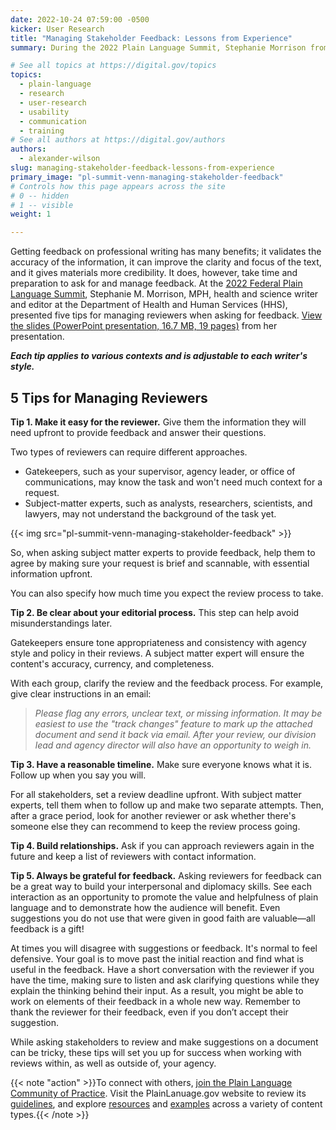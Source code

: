 ```yaml
---
date: 2022-10-24 07:59:00 -0500
kicker: User Research
title: "Managing Stakeholder Feedback: Lessons from Experience"
summary: During the 2022 Plain Language Summit, Stephanie Morrison from the Department of Health and Human Services provided five tips for managing reviewers when asking for feedback.

# See all topics at https://digital.gov/topics
topics:
  - plain-language
  - research
  - user-research
  - usability
  - communication
  - training
# See all authors at https://digital.gov/authors
authors:
  - alexander-wilson
slug: managing-stakeholder-feedback-lessons-from-experience
primary_image: "pl-summit-venn-managing-stakeholder-feedback"
# Controls how this page appears across the site
# 0 -- hidden
# 1 -- visible
weight: 1

---
```


Getting feedback on professional writing has many benefits; it validates the accuracy of the information, it can improve the clarity and focus of the text, and it gives materials more credibility. It does, however, take time and preparation to ask for and manage feedback. At the [2022 Federal Plain Language Summit](https://digital.gov/event/2022/08/24/2022-federal-plain-language-summit/), Stephanie M. Morrison, MPH, health and science writer and editor at the Department of Health and Human Services (HHS), presented five tips for managing reviewers when asking for feedback. [View the slides (PowerPoint presentation, 16.7 MB, 19 pages)](https://view.officeapps.live.com/op/view.aspx?src=https%3A%2F%2Fdigital.gov%2Ffiles%2Fplain-language-summit-managing-stakeholder-feedback-lessons-from-experience.pptx&wdOrigin=BROWSELINK) from her presentation.

***Each tip applies to various contexts and is adjustable to each writer's style.***

## 5 Tips for Managing Reviewers

**Tip 1. Make it easy for the reviewer.** Give them the information they will need upfront to provide feedback and answer their questions.

Two types of reviewers can require different approaches. 

* Gatekeepers, such as your supervisor, agency leader, or office of communications, may know the task and won't need much context for a request.
* Subject-matter experts, such as analysts, researchers, scientists, and lawyers, may not understand the background of the task yet.

{{< img src="pl-summit-venn-managing-stakeholder-feedback" >}}

So, when asking subject matter experts to provide feedback, help them to agree by making sure your request is brief and scannable, with essential information upfront. 

You can also specify how much time you expect the review process to take.

**Tip 2. Be clear about your editorial process.** This step can help avoid misunderstandings later.

Gatekeepers ensure tone appropriateness and consistency with agency style and policy in their reviews. A subject matter expert will ensure the content's accuracy, currency, and completeness. 

With each group, clarify the review and the feedback process. For example, give clear instructions in an email:

> _Please flag any errors, unclear text, or missing information. It may be easiest to use the "track changes" feature to mark up the attached document and send it back via email. After your review, our division lead and agency director will also have an opportunity to weigh in._

**Tip 3. Have a reasonable timeline.** Make sure everyone knows what it is. Follow up when you say you will.

For all stakeholders, set a review deadline upfront. With subject matter experts, tell them when to follow up and make two separate attempts. Then, after a grace period, look for another reviewer or ask whether there's someone else they can recommend to keep the review process going.

**Tip 4. Build relationships.** Ask if you can approach reviewers again in the future and keep a list of reviewers with contact information.

**Tip 5. Always be grateful for feedback.** Asking reviewers for feedback can be a great way to build your interpersonal and diplomacy skills. See each interaction as an opportunity to promote the value and helpfulness of plain language and to demonstrate how the audience will benefit. Even suggestions you do not use that were given in good faith are valuable—all feedback is a gift!

At times you will disagree with suggestions or feedback. It's normal to feel defensive. Your goal is to move past the initial reaction and find what is useful in the feedback. Have a short conversation with the reviewer if you have the time, making sure to listen and ask clarifying questions while they explain the thinking behind their input. As a result, you might be able to work on elements of their feedback in a whole new way. Remember to thank the reviewer for their feedback, even if you don’t accept their suggestion.

While asking stakeholders to review and make suggestions on a document can be tricky, these tips will set you up for success when working with reviews within, as well as outside of, your agency.

{{< note "action" >}}To connect with others, [join the Plain Language Community of Practice](https://digital.gov/communities/plain-language/). Visit the PlainLanuage.gov website to review its [guidelines](https://www.plainlanguage.gov/guidelines/), and explore [resources](https://www.plainlanguage.gov/resources/) and [examples](https://www.plainlanguage.gov/examples/) across a variety of content types.{{< /note >}}
